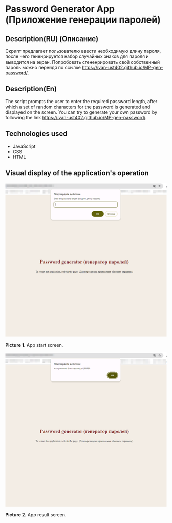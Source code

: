 # Password Generator App (Приложение генерации паролей)

## Description(RU) (Описание)
Скрипт предлагает пользователю ввести необходимую длину пароля, после чего гененрируется набор случайных знаков для пароля и выводится на экран.
Попробовать сгененрировать свой собственный пароль можно перейдя по ссылке https://ivan-ust402.github.io/MP-gen-password/.

## Description(En)
The script prompts the user to enter the required password length, after which a set of random characters for the password is generated and displayed on the screen.
You can try to generate your own password by following the link https://ivan-ust402.github.io/MP-gen-password/.

## Technologies used
* JavaScript
* CSS
* HTML


## Visual display of the application's operation
![Picture 1](img/projectDescription/1.png)

**Picture 1.** App start screen.

![Picture 2](img/projectDescription/2.png)

**Picture 2.** App result screen.
